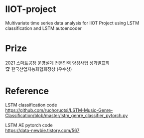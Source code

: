 # IIOT-project
Multivariate time series data analysis for IIOT Project using LSTM classification and LSTM autoencoder 

# Prize
2021 스마트공장 운영설계 전문인력 양성사업 성과발표회  
🏆
한국산업지능화협회장상 (우수상)  

# Reference  
LSTM classification code  
https://github.com/ruohoruotsi/LSTM-Music-Genre-Classification/blob/master/lstm_genre_classifier_pytorch.py  
  
LSTM AE pytorch code  
https://data-newbie.tistory.com/567  

